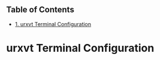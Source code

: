<div id="table-of-contents">
<h2>Table of Contents</h2>
<div id="text-table-of-contents">
<ul>
<li><a href="#sec-1">1. urxvt Terminal Configuration</a></li>
</ul>
</div>
</div>

# urxvt Terminal Configuration<a id="sec-1" name="sec-1"></a>

